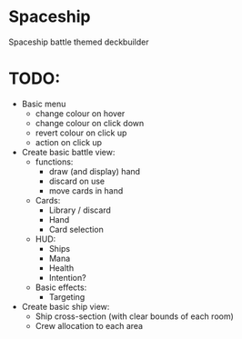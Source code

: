 # Spaceship
Spaceship battle themed deckbuilder


# TODO:
- Basic menu
    - change colour on hover
    - change colour on click down
    - revert colour on click up
    - action on click up
- Create basic battle view:
    - functions:
        - draw (and display) hand
        - discard on use
        - move cards in hand
    - Cards:
        - Library / discard
        - Hand
        - Card selection
    - HUD:
        - Ships
        - Mana
        - Health
        - Intention?
    - Basic effects:
        - Targeting
- Create basic ship view:
    - Ship cross-section (with clear bounds of each room)
    - Crew allocation to each area